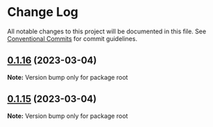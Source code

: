 # Change Log

All notable changes to this project will be documented in this file.
See [Conventional Commits](https://conventionalcommits.org) for commit guidelines.

## [0.1.16](https://github.com/rfxsolutions/lucid/compare/v0.1.15...v0.1.16) (2023-03-04)

**Note:** Version bump only for package root





## [0.1.15](https://github.com/rfxsolutions/lucid/compare/v0.1.5...v0.1.15) (2023-03-04)

**Note:** Version bump only for package root
